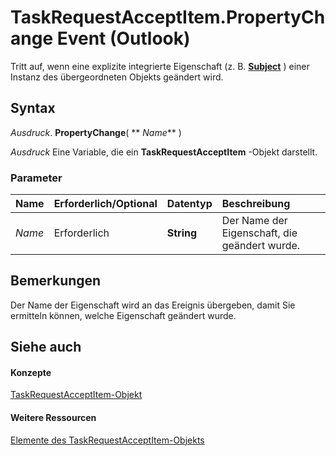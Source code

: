 
# TaskRequestAcceptItem.PropertyChange Event (Outlook)

Tritt auf, wenn eine explizite integrierte Eigenschaft (z. B.  **[Subject](57f0f242-6d04-175f-4ea2-25145787f5bd.md)** ) einer Instanz des übergeordneten Objekts geändert wird.


## Syntax

 _Ausdruck_. **PropertyChange**( ** _Name_** )

 _Ausdruck_ Eine Variable, die ein **TaskRequestAcceptItem** -Objekt darstellt.


### Parameter



|**Name**|**Erforderlich/Optional**|**Datentyp**|**Beschreibung**|
|:-----|:-----|:-----|:-----|
| _Name_|Erforderlich|**String**|Der Name der Eigenschaft, die geändert wurde.|

## Bemerkungen

Der Name der Eigenschaft wird an das Ereignis übergeben, damit Sie ermitteln können, welche Eigenschaft geändert wurde.


## Siehe auch


#### Konzepte


[TaskRequestAcceptItem-Objekt](a2905f72-0a67-b07d-7f85-84fe4de17c25.md)
#### Weitere Ressourcen


[Elemente des TaskRequestAcceptItem-Objekts](http://msdn.microsoft.com/library/fe91c4cc-f505-11d8-0d0a-84fc4d355651%28Office.15%29.aspx)